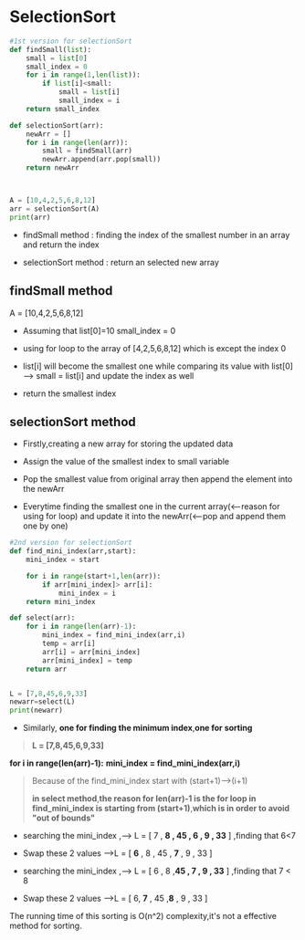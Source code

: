 # SelectionSort

~~~python
#1st version for selectionSort
def findSmall(list):
	small = list[0]
	small_index = 0
	for i in range(1,len(list)):
		if list[i]<small:
			small = list[i]
			small_index = i
	return small_index

def selectionSort(arr):
	newArr = []
	for i in range(len(arr)):
		small = findSmall(arr)
		newArr.append(arr.pop(small))
	return newArr



A = [10,4,2,5,6,8,12]
arr = selectionSort(A)
print(arr)
~~~

- findSmall method : finding the index of the smallest number in an array and return the index

- selectionSort method : return an selected new array

  

  

## findSmall method

A = [10,4,2,5,6,8,12]

- Assuming that list[0]=10 small_index = 0

- using for loop to the array of [4,2,5,6,8,12] which is except the index 0
- list[i] will become the smallest one while comparing its value with list[0] —> small = list[i] and update the index as well
- return the smallest index 



## selectionSort method

- Firstly,creating a new array for storing the updated data

- Assign the value of the smallest index to small variable

- Pop the smallest value from original array then append the element into the newArr

- Everytime finding the smallest one in the current array(<—reason for using for loop) and update it into the newArr(<—pop and append them one by one)

  

~~~python
#2nd version for selectionSort
def find_mini_index(arr,start):
	mini_index = start

	for i in range(start+1,len(arr)):
		if arr[mini_index]> arr[i]:
			mini_index = i
	return mini_index

def select(arr):
	for i in range(len(arr)-1):
		mini_index = find_mini_index(arr,i)
		temp = arr[i]
		arr[i] = arr[mini_index]
		arr[mini_index] = temp
	return arr


L = [7,8,45,6,9,33]
newarr=select(L)
print(newarr)

~~~

- Similarly, **one for finding the minimum index**,**one for sorting**

  

>**L = [7,8,45,6,9,33]**



**for i in range(len(arr)-1):**
		**mini_index = find_mini_index(arr,i)**

>Because of the find_mini_index start with (start+1)—>(i+1)
>
>**in select method**,**the reason for len(arr)-1 is the for loop in find_mini_index is starting from (start+1)**,**which is in order to avoid "out of bounds"**



- searching the mini_index ,—> L = [ 7 , **8 , 45 , 6 , 9 , 33** ] ,finding that 6<7

- Swap these 2 values —>L = [ **6** , 8 , 45 , **7** , 9 , 33 ]



- searching the mini_index ,—> L = [ 6 , 8 ,**45 , 7 , 9 , 33** ] ,finding that 7 < 8
- Swap these 2 values —>L = [  6, **7** , 45 ,**8** , 9 , 33 ]

The running time of this sorting is O(n^2) complexity,it's not a effective method for sorting.

